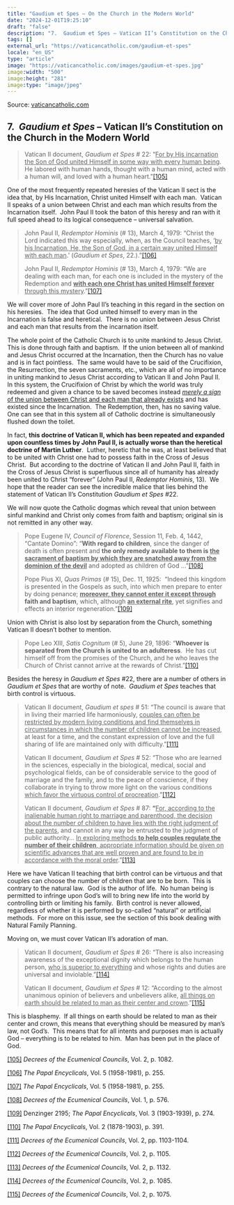 ```yaml
---
title: "Gaudium et Spes – On the Church in the Modern World"
date: "2024-12-01T19:25:10"
draft: "false"
description: "7.  Gaudium et Spes – Vatican II’s Constitution on the Church in the Modern World Vatican II document, Gaudium et Spes # 22: “For by His incarnation the Son [...]"
tags: []
external_url: "https://vaticancatholic.com/gaudium-et-spes"
locale: "en_US"
type: "article"
image: "https://vaticancatholic.com/images/gaudium-et-spes.jpg"
image:width: "500"
image:height: "281"
image:type: "image/jpeg"
---
```


Source: [vaticancatholic.com](https://vaticancatholic.com/gaudium-et-spes)

<h2><strong>7.<em>  Gaudium et Spes</em></strong> – Vatican II’s Constitution on the Church in the Modern World</h2>
<blockquote>
<p>Vatican II document,<em> Gaudium et Spes</em> # 22: “<span style="text-decoration: underline;">For by His incarnation the Son of God united Himself in some way with every human being</span>.  He labored with human hands, thought with a human mind, acted with a human will, and loved with a human heart.”<a id="_ednref105" title="" href="#_edn105" name="_ednref105">[105]</a></p>
</blockquote>
<p>One of the most frequently repeated heresies of the Vatican II sect is the idea that, by His Incarnation, Christ united Himself with each man.  Vatican II speaks of a union between Christ and each man which results from the Incarnation itself.  John Paul II took the baton of this heresy and ran with it full speed ahead to its logical consequence – universal salvation.</p>

<blockquote>
<p>John Paul II, <em>Redemptor Hominis</em> (# 13), March 4, 1979: “Christ the Lord indicated this way especially, when, as the Council teaches, ‘<span style="text-decoration: underline;">by his Incarnation, He, the Son of God, in a certain way united Himself with each man</span>.’ (<em>Gaudium et Spes</em>, 22.).”<a id="_ednref106" title="" href="#_edn106" name="_ednref106">[106]</a></p>
<p>John Paul II, <em>Redemptor Hominis</em> (# 13), March 4, 1979: “We are dealing with each man, for each one is included in the mystery of the Redemption and <strong><span style="text-decoration: underline;">with each one Christ has united Himself forever</span></strong><span style="text-decoration: underline;"> through this mystery</span>.”<a id="_ednref107" title="" href="#_edn107" name="_ednref107">[107]</a></p>
</blockquote>
<p>We will cover more of John Paul II’s teaching in this regard in the section on his heresies.  The idea that God united himself to every man in the Incarnation is false and heretical.  There is no union between Jesus Christ and each man that results from the incarnation itself.</p>
<p>The whole point of the Catholic Church is to unite mankind to Jesus Christ.  This is done through faith and baptism.  If the union between all of mankind and Jesus Christ occurred at the Incarnation, then the Church has no value and is in fact pointless.  The same would have to be said of the Crucifixion, the Resurrection, the seven sacraments, etc., which are all of no importance in uniting mankind to Jesus Christ according to Vatican II and John Paul II.  In this system, the Crucifixion of Christ by which the world was truly redeemed and given a chance to be saved becomes instead <em><span style="text-decoration: underline;">merely a sign</span></em><span style="text-decoration: underline;"> of the union between Christ and each man that already exists</span> and has existed since the Incarnation.  The Redemption, then, has no saving value.  One can see that in this system all of Catholic doctrine is simultaneously flushed down the toilet.</p>
<p>In fact, <strong>this doctrine of Vatican II, which has been repeated and expanded upon countless times by John Paul II, is actually worse than the heretical doctrine of Martin Luther</strong>.  Luther, heretic that he was, at least believed that to be united with Christ one had to possess faith in the Cross of Jesus Christ.  But according to the doctrine of Vatican II and John Paul II, faith in the Cross of Jesus Christ is superfluous since all of humanity has already been united to Christ “forever” (John Paul II, <em>Redemptor Hominis</em>, 13).  We hope that the reader can see the incredible malice that lies behind the statement of Vatican II’s Constitution <em>Gaudium et Spes</em> #22.</p>
<p>We will now quote the Catholic dogmas which reveal that union between sinful mankind and Christ only comes from faith and baptism; original sin is not remitted in any other way.</p>

<blockquote>
<p>Pope Eugene IV, <em>Council of Florence</em>, Session 11, Feb. 4, 1442, “Cantate Domino”: “<strong>With regard to children</strong>, since the danger of death is often present and <strong>the only remedy available to them is <span style="text-decoration: underline;">the sacrament of baptism by which they are snatched away from the dominion of the devil</span></strong> and adopted as children of God …”<a id="_ednref108" title="" href="#_edn108" name="_ednref108">[108]</a></p>
<p>Pope Pius XI, <em>Quas Primas </em>(# 15), Dec. 11, 1925:  “Indeed this kingdom is presented in the Gospels as such, into which men prepare to enter by doing penance; <strong><span style="text-decoration: underline;">moreover, they cannot enter it except through</span></strong> <strong>faith and baptism</strong>, which, although <strong><span style="text-decoration: underline;">an external rite</span></strong>, yet signifies and effects an interior regeneration.”<a id="_ednref109" title="" href="#_edn109" name="_ednref109">[109]</a></p>
</blockquote>
<p>Union with Christ is also lost by separation from the Church, something Vatican II doesn’t bother to mention.</p>

<blockquote>
<p>Pope Leo XIII, <em>Satis Cognitum</em> (# 5), June 29, 1896: “<strong>Whoever is separated from the Church is united to an adulteress</strong>.  He has cut himself off from the promises of the Church, and he who leaves the Church of Christ cannot arrive at the rewards of Christ.”<a id="_ednref110" title="" href="#_edn110" name="_ednref110">[110]</a></p>
</blockquote>
<p>Besides the heresy in <em>Gaudium et Spes</em> #22, there are a number of others in <em>Gaudium et Spes</em> that are worthy of note.  <em>Gaudium et Spes</em> teaches that birth control is virtuous.</p>

<blockquote>
<p>Vatican II document,<em> Gaudium et spes</em> # 51: “The council is aware that in living their married life harmoniously, <span style="text-decoration: underline;">couples can often be restricted by modern living conditions and find themselves in circumstances in which the number of children cannot be increased</span>, at least for a time, and the constant expression of love and the full sharing of life are maintained only with difficulty.”<a id="_ednref111" title="" href="#_edn111" name="_ednref111">[111]</a></p>
<p>Vatican II document,<em> Gaudium et Spes</em> # 52: “Those who are learned in the sciences, especially in the biological, medical, social and psychological fields, can be of considerable service to the good of marriage and the family, and to the peace of conscience, if they collaborate in trying to throw more light on the various conditions <span style="text-decoration: underline;">which favor the virtuous control of procreation</span>.”<a id="_ednref112" title="" href="#_edn112" name="_ednref112">[112]</a></p>
<p>Vatican II document,<em> Gaudium et Spes</em> # 87: <strong>“</strong><span style="text-decoration: underline;">For, according to the inalienable human right to marriage and parenthood, the decision about the number of children to have lies with the right judgment of the parents</span>, and cannot in any way be entrusted to the judgment of public authority… <span style="text-decoration: underline;">In exploring methods <strong>to help couples regulate the number of their children</strong>, appropriate information should be given on scientific advances that are well proven and are found to be in accordance with the moral order</span>.”<a id="_ednref113" title="" href="#_edn113" name="_ednref113">[113]</a></p>
</blockquote>
<p>Here we have Vatican II teaching that birth control can be virtuous and that couples can choose the number of children that are to be born.  This is contrary to the natural law.  God is the author of life.  No human being is permitted to infringe upon God’s will to bring new life into the world by controlling birth or limiting his family.  Birth control is never allowed, regardless of whether it is performed by so-called “natural” or artificial methods.  For more on this issue, see the section of this book dealing with Natural Family Planning.</p>
<p>Moving on, we must cover Vatican II’s adoration of man.</p>

<blockquote>
<p>Vatican II document,<em> Gaudium et Spes</em> # 26: “There is also increasing awareness of the exceptional dignity which belongs to the human person, <span style="text-decoration: underline;">who is superior to everything</span> and whose rights and duties are universal and inviolable.”<a id="_ednref114" title="" href="#_edn114" name="_ednref114">[114]</a></p>
<p>Vatican II document,<em> Gaudium et Spes</em> # 12: “According to the almost unanimous opinion of believers and unbelievers alike, <span style="text-decoration: underline;">all things on earth should be related to man as their center and crown</span>.”<a id="_ednref115" title="" href="#_edn115" name="_ednref115">[115]</a></p>
</blockquote>
<p>This is blasphemy.  If all things on earth should be related to man as their center and crown, this means that everything should be measured by man’s law, not God’s.  This means that for all intents and purposes man is actually God – everything is to be related to him.  Man has been put in the place of God.</p>

<div class="footnotes">

<div id="edn105">
<p><a id="_edn105" title="" href="#_ednref105" name="_edn105">[105]</a> <em>Decrees of the Ecumenical Councils</em>, Vol. 2, p. 1082.</p>

</div>
<div id="edn106">
<p><a id="_edn106" title="" href="#_ednref106" name="_edn106">[106]</a> <em>The Papal Encyclicals</em>, Vol. 5 (1958-1981), p. 255.</p>

</div>
<div id="edn107">
<p><a id="_edn107" title="" href="#_ednref107" name="_edn107">[107]</a> <em>The Papal Encyclicals</em>, Vol. 5 (1958-1981), p. 255.</p>

</div>
<div id="edn108">
<p><a id="_edn108" title="" href="#_ednref108" name="_edn108">[108]</a> <em>Decrees of the Ecumenical Councils</em>, Vol. 1, p. 576.</p>

</div>
<div id="edn109">
<p><a id="_edn109" title="" href="#_ednref109" name="_edn109">[109]</a> Denzinger 2195; <em>The Papal Encyclicals</em>, Vol. 3 (1903-1939), p. 274.</p>

</div>
<div id="edn110">
<p><a id="_edn110" title="" href="#_ednref110" name="_edn110">[110]</a> <em>The Papal Encyclicals</em>, Vol. 2 (1878-1903), p. 391.</p>

</div>
<div id="edn111">
<p><a id="_edn111" title="" href="#_ednref111" name="_edn111">[111]</a> <em>Decrees of the Ecumenical Councils</em>, Vol. 2, pp. 1103-1104.</p>

</div>
<div id="edn112">
<p><a id="_edn112" title="" href="#_ednref112" name="_edn112">[112]</a> <em>Decrees of the Ecumenical Councils</em>, Vol. 2, p. 1105.</p>

</div>
<div id="edn113">
<p><a id="_edn113" title="" href="#_ednref113" name="_edn113">[113]</a> <em>Decrees of the Ecumenical Councils</em>, Vol. 2, p. 1132.</p>

</div>
<div id="edn114">
<p><a id="_edn114" title="" href="#_ednref114" name="_edn114">[114]</a> <em>Decrees of the Ecumenical Councils</em>, Vol. 2, p. 1085.</p>

</div>
<div id="edn115">
<p><a id="_edn115" title="" href="#_ednref115" name="_edn115">[115]</a> <em>Decrees of the Ecumenical Councils</em>, Vol. 2, p. 1075.</p>

</div>
